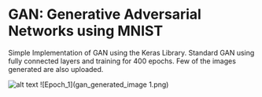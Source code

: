 # GAN: Generative Adversarial Networks using MNIST

Simple Implementation of GAN using the Keras Library. Standard GAN using fully connected layers and training for 400 epochs. Few of the images generated are also uploaded.

![alt text](http://path/to/img.jpg "Title")
![Epoch_1](gan_generated_image 1.png)
![]()
